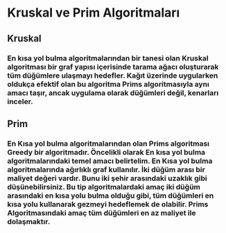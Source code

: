# Kruskal ve Prim Algoritmaları

## Kruskal

### En kısa yol bulma algoritmalarından bir tanesi olan Kruskal algoritması bir graf yapısı içerisinde tarama ağacı oluşturarak tüm düğümlere ulaşmayı hedefler. Kağıt üzerinde uygularken oldukça efektif olan bu algoritma Prims algoritmasıyla aynı amacı taşır, ancak uygulama olarak düğümleri değil, kenarları inceler.

## Prim

### En Kısa yol bulma algoritmalarından olan Prims algoritması Greedy bir algoritmadır. Öncelikli olarak En kısa yol bulma algoritmalarındaki temel amacı belirtelim. En Kısa yol bulma algoritmalarında ağırlıklı graf kullanılır. İki düğüm arası bir maliyet değeri vardır. Bunu iki şehir arasındaki uzaklık gibi düşünebilirsiniz. Bu tip algoritmalardaki amaç iki düğüm arasındaki en kısa yolu bulma olduğu gibi, tüm düğümleri en kısa yolu kullanarak gezmeyi hedeflemek de olabilir. Prims Algoritmasındaki amaç tüm düğümleri en az maliyet ile dolaşmaktır.

